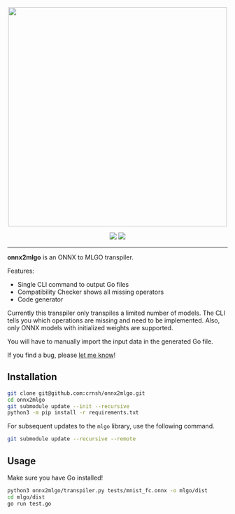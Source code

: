 <div align="center">
  <img src="https://github.com/crnsh/onnx2mlgo/assets/79533543/a7c3c0e1-277d-4079-b827-7ae2fb566493" width=500>
</div>
<p align="center">
  <img src="https://img.shields.io/github/commit-activity/t/crnsh/onnx2mlgo">
  <img src="https://img.shields.io/badge/Working-green">
<p/>
<hr>

**onnx2mlgo** is an ONNX to MLGO transpiler.

Features:
* Single CLI command to output Go files
* Compatibility Checker shows all missing operators
* Code generator

Currently this transpiler only transpiles a limited number of models. The CLI tells you which operations are missing and need to be implemented. Also, only ONNX models with initialized weights are supported.

You will have to manually import the input data in the generated Go file.

If you find a bug, please [let me know](https://github.com/crnsh/onnx2mlgo/issues)!

## Installation
```bash
git clone git@github.com:crnsh/onnx2mlgo.git
cd onnx2mlgo
git submodule update --init --recursive
python3 -m pip install -r requirements.txt
```

For subsequent updates to the `mlgo` library, use the following command.

```bash
git submodule update --recursive --remote
```

## Usage
Make sure you have Go installed!

```bash
python3 onnx2mlgo/transpiler.py tests/mnist_fc.onnx -o mlgo/dist
cd mlgo/dist
go run test.go
```
